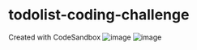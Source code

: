 # todolist-coding-challenge

Created with CodeSandbox
![image](https://user-images.githubusercontent.com/31655178/227721107-22482c3d-4b85-4080-ac0b-6ccddd854bee.png)
![image](https://user-images.githubusercontent.com/31655178/227721113-0952eace-b9f1-45e2-9664-478a4eafd683.png)
